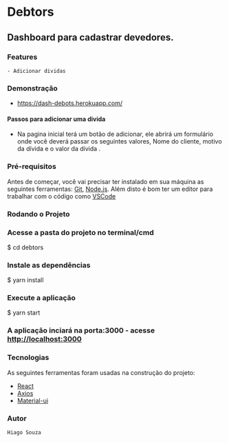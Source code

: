 # Debtors
## Dashboard para cadastrar devedores.



### Features
    - Adicionar dividas
    
### Demonstração
- https://dash-debots.herokuapp.com/
    

#### Passos para adicionar uma divida
   - Na pagina inicial terá um botão de adicionar, ele abrirá um formulário  onde você deverá passar os seguintes valores, Nome do cliente, motivo da dívida e o valor da dívida .

### Pré-requisitos
Antes de começar, você vai precisar ter instalado em sua máquina as seguintes ferramentas:
[Git](https://git-scm.com), [Node.js](https://nodejs.org/en/). 
Além disto é bom ter um editor para trabalhar com o código como [VSCode](https://code.visualstudio.com/)



### Rodando o Projeto

### Acesse a pasta do projeto no terminal/cmd
$ cd debtors

### Instale as dependências
$ yarn install

### Execute a aplicação 
$ yarn start 

### A aplicação inciará na porta:3000 - acesse <http://localhost:3000>

### Tecnologias

As seguintes ferramentas foram usadas na construção do projeto:

- [React](https://pt-br.reactjs.org/)
- [Axios](https://www.npmjs.com/package/axios)
- [Material-ui](https://mui.com/pt/getting-started/installation/)


### Autor
    Hiago Souza 

    
